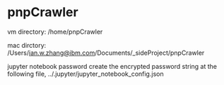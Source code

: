 # pnpCrawler

vm directory: /home/pnpCrawler

mac dirctory: /Users/ian.w.zhang@ibm.com/Documents/_sideProject/pnpCrawler

jupyter notebook password create the encrypted password string at the following file, 
../.jupyter/jupyter_notebook_config.json
